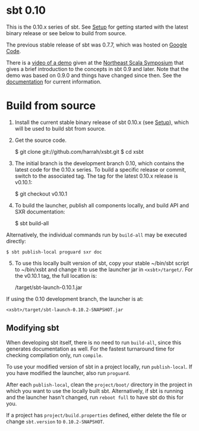 [Google Code]: http://code.google.com/p/simple-build-tool
[Northeast Scala Symposium]: http://www.nescala.org/2011/
[documentation]: https://github.com/harrah/xsbt/wiki
[Setup]: https://github.com/harrah/xsbt/wiki/Setup
[video of a demo]: http://vimeo.com/20263617

# sbt 0.10

This is the 0.10.x series of sbt.  See [Setup] for getting started with the latest binary release or see below to build from source.

The previous stable release of sbt was 0.7.7, which was hosted on [Google Code].

There is a [video of a demo] given at the [Northeast Scala Symposium] that gives a brief introduction to the concepts in sbt 0.9 and later.  Note that the demo was based on 0.9.0 and things have changed since then.  See the [documentation] for current information.

# Build from source

1. Install the current stable binary release of sbt 0.10.x (see [Setup]), which will be used to build sbt from source.
2. Get the source code.

	$ git clone git://github.com/harrah/xsbt.git
	$ cd xsbt

3. The initial branch is the development branch 0.10, which contains the latest code for the 0.10.x series.  To build a specific release or commit, switch to the associated tag.  The tag for the latest 0.10.x release is v0.10.1:

	$ git checkout v0.10.1

4. To build the launcher, publish all components locally, and build API and SXR documentation:

	$ sbt build-all

Alternatively, the individual commands run by `build-all` may be executed directly:

	$ sbt publish-local proguard sxr doc

5. To use this locally built version of sbt, copy your stable ~/bin/sbt script to ~/bin/xsbt and change it to use the launcher jar in `<xsbt>/target/`.  For the v0.10.1 tag, the full location is:

	<xsbt>/target/sbt-launch-0.10.1.jar

If using the 0.10 development branch, the launcher is at:

	<xsbt>/target/sbt-launch-0.10.2-SNAPSHOT.jar

## Modifying sbt

When developing sbt itself, there is no need to run `build-all`, since this generates documentation as well.  For the fastest turnaround time for checking compilation only, run `compile`.

To use your modified version of sbt in a project locally, run `publish-local`.  If you have modified the launcher, also run `proguard`.

After each `publish-local`, clean the `project/boot/` directory in the project in which you want to use the locally built sbt.  Alternatively, if sbt is running and the launcher hasn't changed, run `reboot full` to have sbt do this for you.

If a project has `project/build.properties` defined, either delete the file or change `sbt.version` to `0.10.2-SNAPSHOT`.